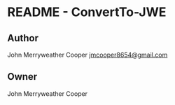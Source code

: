 # README - ConvertTo-JWE

## Author

John Merryweather Cooper <jmcooper8654@gmail.com>

## Owner

John Merryweather Cooper
